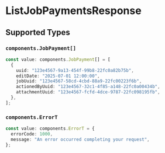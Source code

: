 # ListJobPaymentsResponse


## Supported Types

### `components.JobPayment[]`

```typescript
const value: components.JobPayment[] = [
  {
    uuid: "123e4567-9a13-454f-99b8-22fc0a82b75b",
    editDate: "2025-07-01 12:00:00",
    jobUuid: "123e4567-58cd-4cbd-88a9-22fc00223f6b",
    actionedByUuid: "123e4567-32c1-4f85-a148-22fc0a00434b",
    attachmentUuid: "123e4567-fcfd-4dce-9787-22fc098195fb",
  },
];
```

### `components.ErrorT`

```typescript
const value: components.ErrorT = {
  errorCode: 1000,
  message: "An error occurred completing your request",
};
```

